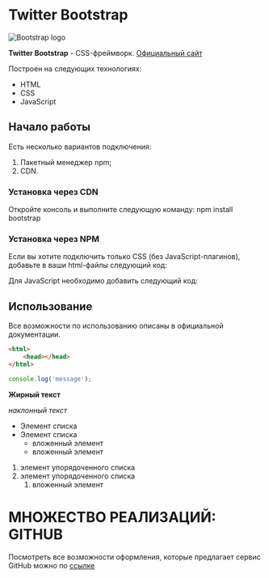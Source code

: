 # Twitter Bootstrap

![Bootstrap logo](https://i.imgur.com/qhtywl2.png)

**Twitter Bootstrap** - CSS-фреймворк. [Официальный сайт](https://getbootstrap.com)

Построен на следующих технологиях:
* HTML
* CSS
* JavaScript

## Начало работы
Есть несколько вариантов подключения:
1. Пакетный менеджер npm;
1. CDN.

### Установка через CDN
Откройте консоль и выполните следующую команду: npm install bootstrap

### Установка через NPM
Если вы хотите подключить только CSS (без JavaScript-плагинов), добавьте в ваши html-файлы следующий код:

Для JavaScript необходимо добавить следующий код:

## Использование
Все возможности по использованию описаны в официальной документации.

```html
<html>
    <head></head>
</html>
```
```javascript
console.log('message'); 
```

**Жирный текст**

*наклонный текст*

* Элемент списка
* Элемент списка
    * вложенный элемент
    * вложенный элемент
1. элемент упорядоченного списка
1. элемент упорядоченного списка
    1. вложенный элемент

# МНОЖЕСТВО РЕАЛИЗАЦИЙ: GITHUB

Посмотреть все возможности оформления, которые предлагает сервис GitHub можно по [ссылке](https://guides.github.com/features/mastering-markdown/)
